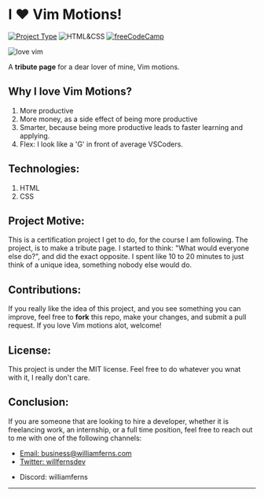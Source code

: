# I ❤️ Vim Motions!

[![Project Type](https://img.shields.io/badge/Project_Type:-Tribute_Page-purple)](https://www.python.org/downloads/)
![HTML&CSS](https://img.shields.io/badge/HTML-CSS-blue)
[![freeCodeCamp](https://img.shields.io/badge/freeCodeCamp-Responsive_Web_Design_Course-red)](https://freecodecamp.com/learn)


![love vim](https://github.com/WilliamFerns1/I-love-vim-motions/assets/141557971/acc550c5-d6a7-4284-abe3-dc50b72aefeb)

A **tribute page** for a dear lover of mine, Vim motions.

## Why I love Vim Motions?
1. More productive
2. More money, as a side effect of being more productive
3. Smarter, because being more productive leads to faster learning and applying.
4. Flex: I look like a 'G' in front of average VSCoders.

## Technologies:
1. HTML
2. CSS

## Project Motive:
This is a certification project I get to do, for the course I am following. The project, is to make a tribute page. I started to think: "What would everyone else do?", and did the exact opposite. I spent like 10 to 20 minutes to just think of a unique idea, something nobody else would do. 

## Contributions:
If you really like the idea of this project, and you see something you can improve, feel free to **fork** this repo, make your changes, and submit a pull request. If you love Vim motions alot, welcome!

## License:
This project is under the MIT license. Feel free to do whatever you wnat with it, I really don't care.

## Conclusion:
If you are someone that are looking to hire a developer, whether it is freelancing work, an internship, or a full time position, feel free to reach out to me with one of the following channels: 

<ul>
  <li>
    <a target="_blank" href="mailto:business@williamferns.com">Email: business@williamferns.com</a>
  </li>
  <li>
    <a target="_blank" href="https://twitter.com/willfernsdev">Twitter: willfernsdev</a>  
  </li>
  <li>
    <p>Discord: williamferns</p>
  </li>
</ul>

---
